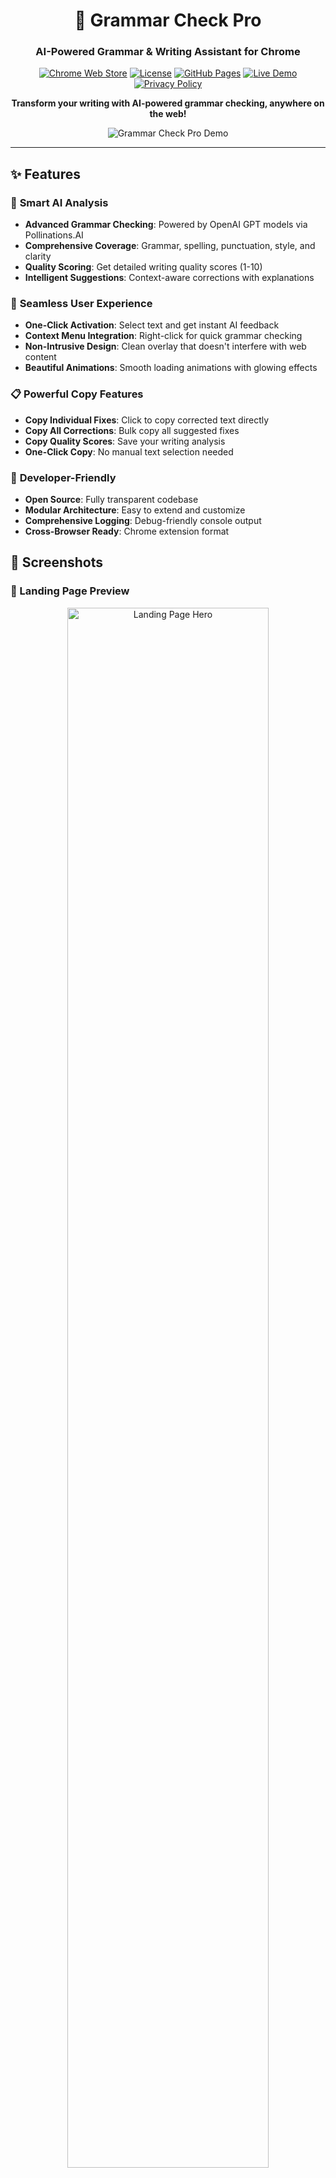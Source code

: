 <div align="center">

# 🎯 Grammar Check Pro

### AI-Powered Grammar & Writing Assistant for Chrome

[![Chrome Web Store](https://img.shields.io/badge/Chrome-Web%20Store-blue.svg)](https://chrome.google.com/webstore)
[![License](https://img.shields.io/badge/License-MIT-green.svg)](LICENSE)
[![GitHub Pages](https://img.shields.io/badge/GitHub-Pages-orange.svg)](https://kreggscode.github.io/Grammar-Check-Ai/)
[![Live Demo](https://img.shields.io/badge/Live-Demo-green.svg)](https://kreggscode.github.io/Grammar-Check-Ai/)
[![Privacy Policy](https://img.shields.io/badge/Privacy-Policy-blue.svg)](https://kreggscode.github.io/Grammar-Check-Ai/privacy-policy.html)

**Transform your writing with AI-powered grammar checking, anywhere on the web!**

![Grammar Check Pro Demo](https://raw.githubusercontent.com/kreggscode/Grammar-Check-Ai/main/landing-page-full.png)

</div>

---

## ✨ Features

### 🚀 **Smart AI Analysis**
- **Advanced Grammar Checking**: Powered by OpenAI GPT models via Pollinations.AI
- **Comprehensive Coverage**: Grammar, spelling, punctuation, style, and clarity
- **Quality Scoring**: Get detailed writing quality scores (1-10)
- **Intelligent Suggestions**: Context-aware corrections with explanations

### 🎨 **Seamless User Experience**
- **One-Click Activation**: Select text and get instant AI feedback
- **Context Menu Integration**: Right-click for quick grammar checking
- **Non-Intrusive Design**: Clean overlay that doesn't interfere with web content
- **Beautiful Animations**: Smooth loading animations with glowing effects

### 📋 **Powerful Copy Features**
- **Copy Individual Fixes**: Click to copy corrected text directly
- **Copy All Corrections**: Bulk copy all suggested fixes
- **Copy Quality Scores**: Save your writing analysis
- **One-Click Copy**: No manual text selection needed

### 🔧 **Developer-Friendly**
- **Open Source**: Fully transparent codebase
- **Modular Architecture**: Easy to extend and customize
- **Comprehensive Logging**: Debug-friendly console output
- **Cross-Browser Ready**: Chrome extension format

## 📸 Screenshots

### 🌟 Landing Page Preview
<div align="center">
  <img src="https://raw.githubusercontent.com/kreggscode/Grammar-Check-Ai/main/landing-hero.png" alt="Landing Page Hero" width="80%">
  <p><em>Beautiful landing page with gradient hero section and feature overview</em></p>
</div>

### 🎨 Landing Page Features
<div align="center">
  <img src="https://raw.githubusercontent.com/kreggscode/Grammar-Check-Ai/main/features-section.png" alt="Features Section" width="80%">
  <p><em>Comprehensive features showcase with icons and descriptions</em></p>
</div>

### 📱 Landing Page How It Works
<div align="center">
  <img src="https://raw.githubusercontent.com/kreggscode/Grammar-Check-Ai/main/how-it-works.png" alt="How It Works" width="80%">
  <p><em>Step-by-step user guide with numbered process</em></p>
</div>

### 💬 Landing Page Testimonials
<div align="center">
  <img src="https://raw.githubusercontent.com/kreggscode/Grammar-Check-Ai/main/testimonials.png" alt="Testimonials" width="80%">
  <p><em>User testimonials and social proof</em></p>
</div>

### 🔧 Extension Features

#### Loading Animation
<div align="center">
  <img src="https://raw.githubusercontent.com/kreggscode/Grammar-Check-Ai/main/extension-loading-animation.png" alt="Loading Animation" width="70%">
  <p><em>Stunning loading animation with pulsing effects and progress indicators</em></p>
  <small><em>✨ Beautiful animated feedback while AI processes your text</em></small>
</div>

#### Grammar Results
<div align="center">
  <img src="https://raw.githubusercontent.com/kreggscode/Grammar-Check-Ai/main/extension-grammar-results.png" alt="Grammar Results" width="70%">
  <p><em>Comprehensive AI analysis with quality scores and detailed corrections</em></p>
  <small><em>🎯 Detailed grammar analysis with actionable suggestions</em></small>
</div>

#### Copy Features
<div align="center">
  <img src="https://raw.githubusercontent.com/kreggscode/Grammar-Check-Ai/main/extension-copy-features.png" alt="Copy Features" width="70%">
  <p><em>Easy copy functionality for all corrections and suggestions</em></p>
  <small><em>📋 One-click copying of corrections and writing tips</em></small>
</div>

---

## 🚀 Installation

### From Chrome Web Store (Recommended)
1. Visit the [Chrome Web Store](https://chrome.google.com/webstore)
2. Search for "Grammar Check Pro"
3. Click **Add to Chrome**
4. Grant permissions when prompted

### From Source (Development)
```bash
# Clone the repository
git clone https://github.com/kreggscode/Grammar-Check-Ai.git
cd Grammar-Check-Ai

# Create required icons (see icons/README.md)
# Add icon files to icons/ directory

# Load in Chrome
1. Open chrome://extensions/
2. Enable "Developer mode"
3. Click "Load unpacked"
4. Select this folder
```

### 🌐 Live Documentation
- **[🏠 Landing Page](https://kreggscode.github.io/Grammar-Check-Ai/)** - Full feature overview and demo
- **[🔒 Privacy Policy](https://kreggscode.github.io/Grammar-Check-Ai/privacy-policy.html)** - Complete privacy information

---

## 🎯 Usage

### Method 1: Right-Click (Recommended)
1. **Select any text** on any webpage
2. **Right-click** on the selected text
3. **Choose "Check Grammar"** from the context menu
4. **Watch the beautiful loading animation**
5. **Review AI suggestions** with copy buttons

### Method 2: Manual Selection
1. **Select text** on any webpage
2. **Extension icon appears** (if enabled)
3. **Click the icon** to check grammar
4. **View results** in the overlay

### Copy Features
- **"Copy Fix"**: Copy individual corrected text
- **"Copy Tip"**: Copy writing suggestions
- **"Copy All Fixes"**: Copy all corrections at once
- **"Copy Score"**: Copy quality rating

---

## 🛠️ Technical Details

### Architecture
```
├── manifest.json          # Extension configuration
├── background.js          # API communication & context menus
├── content.js            # Text selection & UI injection
├── popup.html/js         # Settings interface
├── landing-page.html     # Project homepage
├── privacy-policy.html   # Privacy information
└── icons/                # Extension icons
    ├── icon16.png
    ├── icon32.png
    ├── icon48.png
    └── icon128.png
```

### API Configuration
- **Provider**: Pollinations.AI (OpenAI GPT proxy)
- **Endpoint**: `https://text.pollinations.ai/openai`
- **Temperature**: `1.0` (balanced creativity/consistency)
- **Rate Limiting**: Automatic retry with exponential backoff

### Permissions
```json
{
  "permissions": ["storage", "contextMenus"],
  "host_permissions": ["https://text.pollinations.ai/*"]
}
```

---

## 🔒 Privacy & Security

### Data Handling
- ✅ **No Data Storage**: Text is never stored or logged
- ✅ **Secure Transmission**: HTTPS-only API communication
- ✅ **Local Processing**: All UI rendering happens in your browser
- ✅ **On-Demand Only**: Text sent to API only when you explicitly request checking

### Chrome Web Store Compliance
- ✅ **No Malicious Code**: Fully transparent open-source
- ✅ **No Data Collection**: Respects user privacy
- ✅ **CSP Compliant**: No unsafe script execution
- ✅ **Manifest V3**: Latest Chrome extension standards

---

## 🐛 Troubleshooting

### Extension Not Loading
```bash
# Check console for errors
1. Press F12 → Console tab
2. Look for "Grammar Check Pro" messages
3. Check for CSP violations or network errors
```

### API Issues
- **429 Error**: Rate limited - wait 60 seconds
- **500 Error**: Service temporarily unavailable
- **Network Error**: Check internet connection

### Animation Not Showing
- Loading animation shows for minimum 3 seconds
- Check browser performance settings
- Ensure JavaScript is enabled

---

## 🤝 Contributing

We welcome contributions! Here's how to get started:

```bash
# Fork and clone
git clone https://github.com/yourusername/Grammar-Check-Ai.git
cd Grammar-Check-Ai

# Create feature branch
git checkout -b feature/amazing-improvement

# Make changes and test
# Submit pull request
```

### Development Setup
1. **Install Dependencies**: None required (vanilla JS)
2. **Test Extension**: Load unpacked in Chrome
3. **Debug**: Use browser DevTools and console logs
4. **Build**: No build process needed

---

## 📄 License

```text
MIT License - feel free to use, modify, and distribute
This project uses Pollinations.AI API - see their terms of service
```

---

## 🙏 Acknowledgments

- **Pollinations.AI** - AI text analysis API
- **OpenAI** - GPT models powering the analysis
- **Chrome Extensions** - Platform for seamless integration
- **Contributors** - Community improvements

---

## 📞 Support & Documentation

### 📖 Documentation
- **[🏠 Live Landing Page](https://kreggscode.github.io/Grammar-Check-Ai/)** - Interactive feature overview
- **[🔒 Privacy Policy](https://kreggscode.github.io/Grammar-Check-Ai/privacy-policy.html)** - Complete privacy information
- **[📚 GitHub Wiki](https://github.com/kreggscode/Grammar-Check-Ai/wiki)** - Extended documentation

### 🆘 Support Channels
- **🐛 Issues**: [GitHub Issues](https://github.com/kreggscode/Grammar-Check-Ai/issues)
- **💬 Discussions**: [GitHub Discussions](https://github.com/kreggscode/Grammar-Check-Ai/discussions)
- **📧 Email**: For business inquiries

---

<div align="center">

### ⭐ **Star this repo if you find it useful!**

**Made with ❤️ for writers, students, and professionals worldwide**

[🌐 Live Demo](https://kreggscode.github.io/Grammar-Check-Ai/) •
[🔒 Privacy Policy](https://kreggscode.github.io/Grammar-Check-Ai/privacy-policy.html) •
[📥 Download](https://chrome.google.com/webstore) •
[🐛 Report Bug](https://github.com/kreggscode/Grammar-Check-Ai/issues)

</div>
